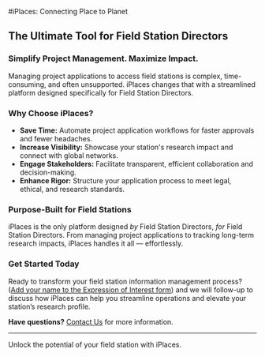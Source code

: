 #iPlaces: Connecting Place to Planet

## The Ultimate Tool for Field Station Directors

### Simplify Project Management. Maximize Impact.

Managing project applications to access field stations is complex, time-consuming, and often unsupported. iPlaces changes that with a streamlined platform designed specifically for Field Station Directors. 

### Why Choose iPlaces?

- **Save Time:** Automate project application workflows for faster approvals and fewer headaches.
- **Increase Visibility:** Showcase your station's research impact and connect with global networks.
- **Engage Stakeholders:** Facilitate transparent, efficient collaboration and decision-making.
- **Enhance Rigor:** Structure your application process to meet legal, ethical, and research standards.

### Purpose-Built for Field Stations

iPlaces is the only platform designed *by* Field Station Directors, *for* Field Station Directors. From managing project applications to tracking long-term research impacts, iPlaces handles it all — effortlessly.

### Get Started Today

Ready to transform your field station information management process? ([Add your name to the Expression of Interest form](https://forms.gle/1BpnfVL1Pc3EcnMk6)) and we will follow-up to discuss how iPlaces can help you streamline operations and elevate your station’s research profile.

**Have questions?** [Contact Us](erin@metadatagamechangers.com) for more information.

---
Unlock the potential of your field station with iPlaces.
